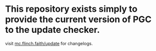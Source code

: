 # This repository exists simply to provide the current version of PGC to the update checker.

 visit [mc.flinch.faith/update](https://mc.flinch.faith/update) for changelogs.
